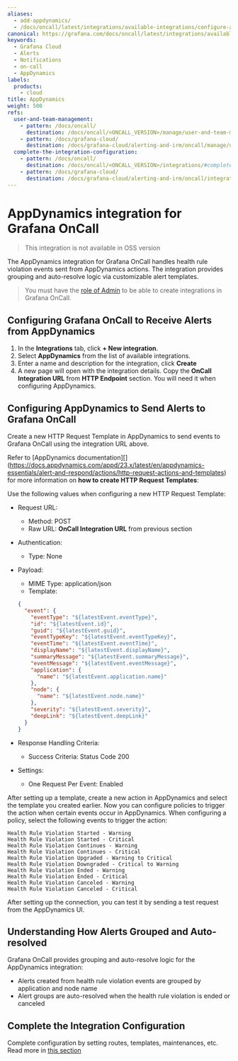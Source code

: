 ```yaml
---
aliases:
  - add-appdynamics/
  - /docs/oncall/latest/integrations/available-integrations/configure-appdynamics/
canonical: https://grafana.com/docs/oncall/latest/integrations/available-integrations/configure-appdynamics/
keywords:
  - Grafana Cloud
  - Alerts
  - Notifications
  - on-call
  - AppDynamics
labels:
  products:
    - cloud
title: AppDynamics
weight: 500
refs:
  user-and-team-management:
    - pattern: /docs/oncall/
      destination: /docs/oncall/<ONCALL_VERSION>/manage/user-and-team-management/
    - pattern: /docs/grafana-cloud/
      destination: /docs/grafana-cloud/alerting-and-irm/oncall/manage/user-and-team-management/
  complete-the-integration-configuration:
    - pattern: /docs/oncall/
      destination: /docs/oncall/<ONCALL_VERSION>/integrations/#complete-the-integration-configuration
    - pattern: /docs/grafana-cloud/
      destination: /docs/grafana-cloud/alerting-and-irm/oncall/integrations/#complete-the-integration-configuration
---
```


# AppDynamics integration for Grafana OnCall

> This integration is not available in OSS version

The AppDynamics integration for Grafana OnCall handles health rule violation events sent from AppDynamics actions.
The integration provides grouping and auto-resolve logic via customizable alert templates.

> You must have the [role of Admin](ref:user-and-team-management) to be able to create integrations in Grafana OnCall.

## Configuring Grafana OnCall to Receive Alerts from AppDynamics

1. In the **Integrations** tab, click **+ New integration**.
2. Select **AppDynamics** from the list of available integrations.
3. Enter a name and description for the integration, click **Create**
4. A new page will open with the integration details. Copy the **OnCall Integration URL** from **HTTP Endpoint** section.
You will need it when configuring AppDynamics.

## Configuring AppDynamics to Send Alerts to Grafana OnCall

Create a new HTTP Request Template in AppDynamics to send events to Grafana OnCall using the integration URL above.

Refer to
[AppDynamics documentation][]
(<https://docs.appdynamics.com/appd/23.x/latest/en/appdynamics-essentials/alert-and-respond/actions/http-request-actions-and-templates>)
for more information on **how to create HTTP Request Templates**:

Use the following values when configuring a new HTTP Request Template:

* Request URL:
  * Method: POST
  * Raw URL: **OnCall Integration URL** from previous section
* Authentication:
  * Type: None
* Payload:
  * MIME Type: application/json
  * Template:

  ```json
  {
    "event": {
      "eventType": "${latestEvent.eventType}",
      "id": "${latestEvent.id}",
      "guid": "${latestEvent.guid}",
      "eventTypeKey": "${latestEvent.eventTypeKey}",
      "eventTime": "${latestEvent.eventTime}",
      "displayName": "${latestEvent.displayName}",
      "summaryMessage": "${latestEvent.summaryMessage}",
      "eventMessage": "${latestEvent.eventMessage}",
      "application": {
        "name": "${latestEvent.application.name}"
      },
      "node": {
        "name": "${latestEvent.node.name}"
      },
      "severity": "${latestEvent.severity}",
      "deepLink": "${latestEvent.deepLink}"
    }
  }
  ```

* Response Handling Criteria:
  * Success Criteria: Status Code 200
* Settings:
  * One Request Per Event: Enabled

After setting up a template, create a new action in AppDynamics and select the template you created earlier.
Now you can configure policies to trigger the action when certain events occur in AppDynamics.
When configuring a policy, select the following events to trigger the action:

```plain
Health Rule Violation Started - Warning
Health Rule Violation Started - Critical
Health Rule Violation Continues - Warning
Health Rule Violation Continues - Critical
Health Rule Violation Upgraded - Warning to Critical
Health Rule Violation Downgraded - Critical to Warning
Health Rule Violation Ended - Warning
Health Rule Violation Ended - Critical
Health Rule Violation Canceled - Warning
Health Rule Violation Canceled - Critical
```

After setting up the connection, you can test it by sending a test request from the AppDynamics UI.

## Understanding How Alerts Grouped and Auto-resolved

Grafana OnCall provides grouping and auto-resolve logic for the AppDynamics integration:

* Alerts created from health rule violation events are grouped by application and node name
* Alert groups are auto-resolved when the health rule violation is ended or canceled

## Complete the Integration Configuration

Complete configuration by setting routes, templates, maintenances, etc. Read more in
[this section](ref:complete-the-integration-configuration)
